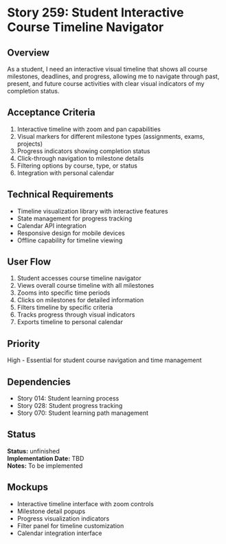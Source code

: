 # Story 259: Student Interactive Course Timeline Navigator

## Overview
As a student, I need an interactive visual timeline that shows all course milestones, deadlines, and progress, allowing me to navigate through past, present, and future course activities with clear visual indicators of my completion status.

## Acceptance Criteria
1. Interactive timeline with zoom and pan capabilities
2. Visual markers for different milestone types (assignments, exams, projects)
3. Progress indicators showing completion status
4. Click-through navigation to milestone details
5. Filtering options by course, type, or status
6. Integration with personal calendar

## Technical Requirements
- Timeline visualization library with interactive features
- State management for progress tracking
- Calendar API integration
- Responsive design for mobile devices
- Offline capability for timeline viewing

## User Flow
1. Student accesses course timeline navigator
2. Views overall course timeline with all milestones
3. Zooms into specific time periods
4. Clicks on milestones for detailed information
5. Filters timeline by specific criteria
6. Tracks progress through visual indicators
7. Exports timeline to personal calendar

## Priority
High - Essential for student course navigation and time management

## Dependencies
- Story 014: Student learning process
- Story 028: Student progress tracking
- Story 070: Student learning path management


## Status
**Status:** unfinished  
**Implementation Date:** TBD  
**Notes:** To be implemented
## Mockups
- Interactive timeline interface with zoom controls
- Milestone detail popups
- Progress visualization indicators
- Filter panel for timeline customization
- Calendar integration interface